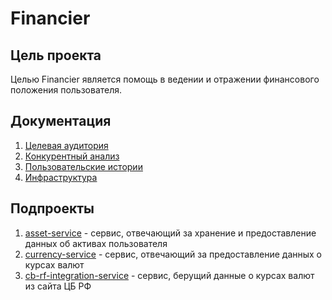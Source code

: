 # Financier

## Цель проекта

Целью Financier является помощь в ведении и отражении финансового положения пользователя.

## Документация

1. [Целевая аудитория](./docs/marketing/target-audience.md)
2. [Конкурентный анализ](./docs/marketing/market-competition.md)
3. [Пользовательские истории](./docs/marketing/user-stories.md)
4. [Инфраструктура](./docs/devops/infrastructure.md)

## Подпроекты 

1. [asset-service](asset-service) - сервис, отвечающий за хранение и предоставление данных об активах пользователя
2. [currency-service](currency-service) - сервис, отвечающий за предоставление данных о курсах валют
3. [cb-rf-integration-service](cb-rf-integration-service) - сервис, берущий данные о курсах валют из сайта ЦБ РФ